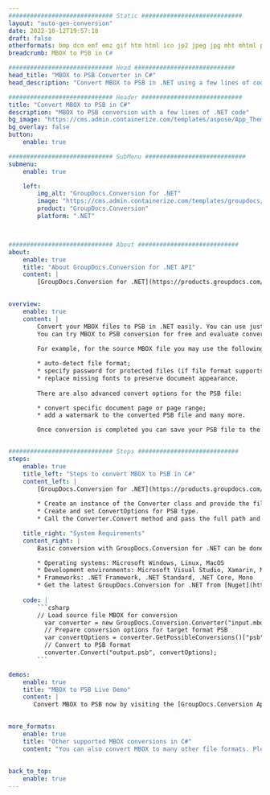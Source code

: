```yaml
---
############################# Static ############################
layout: "auto-gen-conversion"
date: 2022-10-12T19:57:18
draft: false
otherformats: bmp dcm emf emz gif htm html ico jp2 jpeg jpg mht mhtml png psb psd svg svgz tga tif tiff webp wmf wmz
breadcrumb: MBOX to PSB in C#

############################# Head ############################
head_title: "MBOX to PSB Converter in C#"
head_description: "Convert MBOX to PSB in .NET using a few lines of code. Use the GroupDocs Document Conversion API to convert over 160 file formats."

############################# Header ############################
title: "Convert MBOX to PSB in C#"
description: "MBOX to PSB conversion with a few lines of .NET code"
bg_image: "https://cms.admin.containerize.com/templates/aspose/App_Themes/V3/images/bg/header1.png"
bg_overlay: false
button:
    enable: true

############################# SubMenu ############################
submenu:
    enable: true

    left:
        img_alt: "GroupDocs.Conversion for .NET"
        image: "https://cms.admin.containerize.com/templates/groupdocs/images/product-logos/90x90-noborder/groupdocs-conversion-net.png"
        product: "GroupDocs.Conversion"
        platform: ".NET"



############################# About ############################
about:
    enable: true
    title: "About GroupDocs.Conversion for .NET API"
    content: |
        [GroupDocs.Conversion for .NET](https://products.groupdocs.com/conversion/net/) can be used to convert Microsoft Word, Excel, PowerPoint, PDF, Visio and other formats. GroupDocs.Conversion is a standalone API that is suitable for back-end and internal systems where high performance is required. It does not depend on any software such as Microsoft or Open Office.
    

overview:
    enable: true
    content: |
        Convert your MBOX files to PSB in .NET easily. You can use just a couple of C# code lines in any platform of your choice like - Windows, Linux, macOS.
        You can try MBOX to PSB conversion for free and evaluate conversion results quality.  Along with simple file conversion scenarios you can try more advanced options for loading source MBOX file and for saving output PSB result. 
        
        For example, for the source MBOX file you may use the following load options:

        * auto-detect file format;
        * specify password for protected files (if file format supports it);
        * replace missing fonts to preserve document appearance.
        
        There are also advanced convert options for the PSB file:

        * convert specific document page or page range;
        * add a watermark to the converted PSB file and many more.

        Once conversion is completed you can save your PSB file to the local file path or any third-party storage like FTP, Amazon S3, Google Drive, Dropbox etc. Please note - to convert MBOX to PSB there is no need for any additional software installed - like MS Office, Open Office, Adobe Acrobat Reader etc.


############################# Steps ############################
steps:
    enable: true
    title_left: "Steps to convert MBOX to PSB in C#"
    content_left: |
        [GroupDocs.Conversion for .NET](https://products.groupdocs.com/conversion/net/) makes it easy for developers to convert a MBOX file to PSB with a few lines of code.
        
        * Create an instance of the Converter class and provide the file MBOX with the full path
        * Create and set ConvertOptions for PSB type.
        * Call the Converter.Convert method and pass the full path and format (PSB) as a parameter

    title_right: "System Requirements"
    content_right: |
        Basic conversion with GroupDocs.Conversion for .NET can be done in just a few simple steps. Our APIs are supported on all major platforms and operating systems. Before executing the code below, make sure you have the following prerequisites installed on your system.

        * Operating systems: Microsoft Windows, Linux, MacOS
        * Development environments: Microsoft Visual Studio, Xamarin, MonoDevelop
        * Frameworks: .NET Framework, .NET Standard, .NET Core, Mono
        * Get the latest GroupDocs.Conversion for .NET from [Nuget](https://www.nuget.org/packages/groupdocs.conversion)
         
    code: |
        ```csharp    
        // Load source file MBOX for conversion
          var converter = new GroupDocs.Conversion.Converter("input.mbox");
          // Prepare conversion options for target format PSB
          var convertOptions = converter.GetPossibleConversions()["psb"].ConvertOptions;
          // Convert to PSB format
          converter.Convert("output.psb", convertOptions);
        ```

demos:
    enable: true
    title: "MBOX to PSB Live Demo"
    content: |
       Convert MBOX to PSB now by visiting the [GroupDocs.Conversion App](https://products.groupdocs.app/conversion/family) website. Online demo has the following advantages
          

more_formats:
    enable: true
    title: "Other supported MBOX conversions in C#"
    content: "You can also convert MBOX to many other file formats. Please see the list below."
       
       
back_to_top:
    enable: true
---
```

